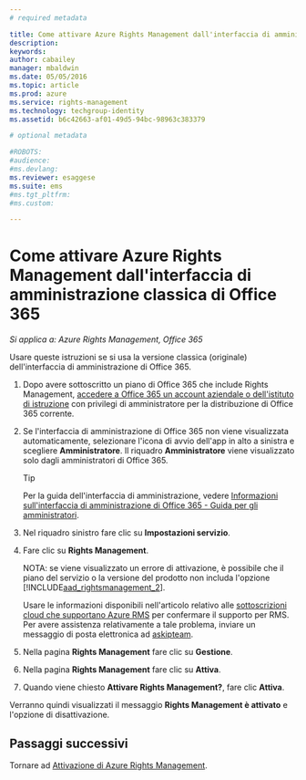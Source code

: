 ```yaml
---
# required metadata

title: Come attivare Azure Rights Management dall'interfaccia di amministrazione classica di Office 365 | Azure RMS
description:
keywords:
author: cabailey
manager: mbaldwin
ms.date: 05/05/2016
ms.topic: article
ms.prod: azure
ms.service: rights-management
ms.technology: techgroup-identity
ms.assetid: b6c42663-af01-49d5-94bc-98963c383379

# optional metadata

#ROBOTS:
#audience:
#ms.devlang:
ms.reviewer: esaggese
ms.suite: ems
#ms.tgt_pltfrm:
#ms.custom:

---
```


# Come attivare Azure Rights Management dall'interfaccia di amministrazione classica di Office 365

*Si applica a: Azure Rights Management, Office 365*


Usare queste istruzioni se si usa la versione classica (originale) dell'interfaccia di amministrazione di Office 365.

1. Dopo avere sottoscritto un piano di Office 365 che include Rights Management, [accedere a Office 365 un account aziendale o dell'istituto di istruzione](https://portal.office.com/) con privilegi di amministratore per la distribuzione di Office 365 corrente.

2. Se l'interfaccia di amministrazione di Office 365 non viene visualizzata automaticamente, selezionare l'icona di avvio dell'app in alto a sinistra e scegliere **Amministratore**. Il riquadro **Amministratore** viene visualizzato solo dagli amministratori di Office 365.

    > [!TIP]
    > Per la guida dell'interfaccia di amministrazione, vedere [Informazioni sull'interfaccia di amministrazione di Office 365 - Guida per gli amministratori](https://support.office.com/article/About-the-Office-365-admin-center-Admin-Help-58537702-d421-4d02-8141-e128e3703547).

3. Nel riquadro sinistro fare clic su **Impostazioni servizio**.

4.  Fare clic su **Rights Management**.

    NOTA: se viene visualizzato un errore di attivazione, è possibile che il piano del servizio o la versione del prodotto non includa l'opzione [!INCLUDE[aad_rightsmanagement_2](../includes/aad_rightsmanagement_2_md.md)].

    Usare le informazioni disponibili nell'articolo relativo alle [sottoscrizioni cloud che supportano Azure RMS](../get-started/requirements-subscriptions.md) per confermare il supporto per RMS. Per avere assistenza relativamente a tale problema, inviare un messaggio di posta elettronica ad [askipteam](mailto:askipteam?subject=I%20cannot%20activate%20RMS).


5. Nella pagina **Rights Management** fare clic su **Gestione**.

6. Nella pagina **Rights Management** fare clic su **Attiva**.

7. Quando viene chiesto **Attivare Rights Management?**, fare clic **Attiva**.

Verranno quindi visualizzati il messaggio **Rights Management è attivato** e l'opzione di disattivazione.

## Passaggi successivi
Tornare ad [Attivazione di Azure Rights Management](activate-service.md).

<!--HONumber=May16_HO1-->


